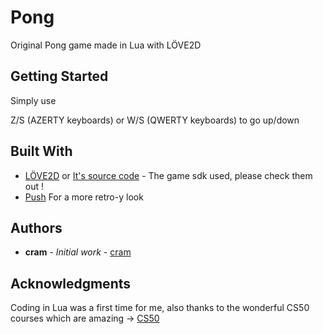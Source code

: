 # Pong

Original Pong game made in Lua with LÖVE2D

## Getting Started

Simply use 

Z/S (AZERTY keyboards) or W/S (QWERTY keyboards) to go up/down


## Built With

* [LÖVE2D](https://love2d.org/) or [It's source code](https://bitbucket.org/rude/love/src/default/) - The game sdk used, please check them out !
* [Push](https://github.com/Ulydev/push) For a more retro-y look

## Authors

* **cram** - *Initial work* - [cram](https://github.com/Cram0)


## Acknowledgments

Coding in Lua was a first time for me, also thanks to the wonderful CS50 courses which are amazing -> [CS50](https://cs50.harvard.edu/college/2019/fall/)
